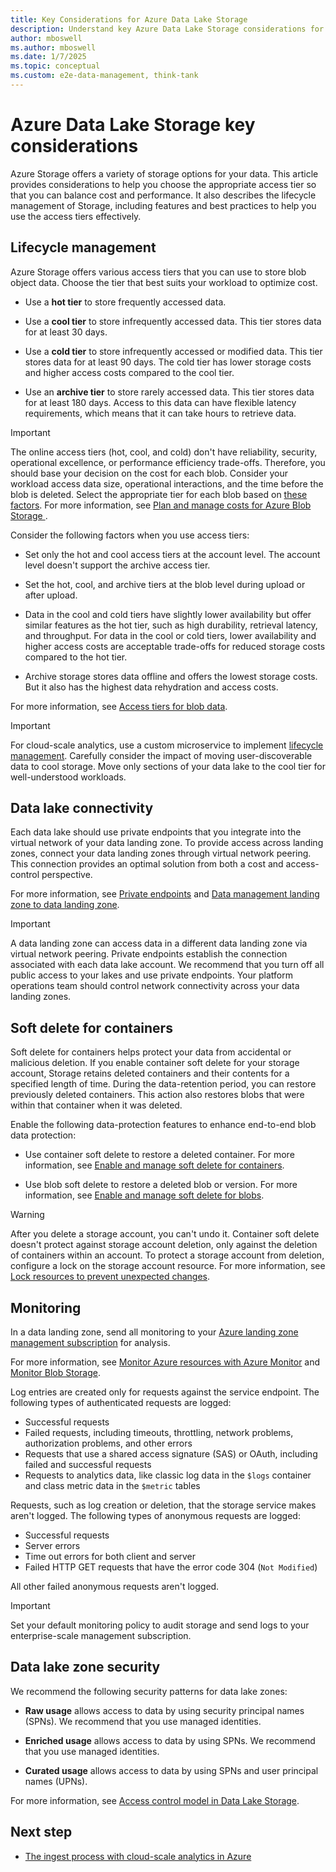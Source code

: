 ```yaml
---
title: Key Considerations for Azure Data Lake Storage
description: Understand key Azure Data Lake Storage considerations for cloud-scale analytics so that you can choose the appropriate access tier for your workload.
author: mboswell
ms.author: mboswell
ms.date: 1/7/2025
ms.topic: conceptual
ms.custom: e2e-data-management, think-tank
---
```


# Azure Data Lake Storage key considerations

Azure Storage offers a variety of storage options for your data. This article provides considerations to help you choose the appropriate access tier so that you can balance cost and performance. It also describes the lifecycle management of Storage, including features and best practices to help you use the access tiers effectively.

## Lifecycle management

Azure Storage offers various access tiers that you can use to store blob object data. Choose the tier that best suits your workload to optimize cost.

- Use a **hot tier** to store frequently accessed data.

- Use a **cool tier** to store infrequently accessed data. This tier stores data for at least 30 days.
- Use a **cold tier** to store infrequently accessed or modified data. This tier stores data for at least 90 days. The cold tier has lower storage costs and higher access costs compared to the cool tier.
- Use an **archive tier** to store rarely accessed data. This tier stores data for at least 180 days. Access to this data can have flexible latency requirements, which means that it can take hours to retrieve data.

> [!IMPORTANT]
> The online access tiers (hot, cool, and cold) don't have reliability, security, operational excellence, or performance efficiency trade-offs. Therefore, you should base your decision on the cost for each blob. Consider your workload access data size, operational interactions, and the time before the blob is deleted. Select the appropriate tier for each blob based on [these factors](https://azure.github.io/Storage/docs/application-and-user-data/code-samples/estimate-block-blob). For more information, see [Plan and manage costs for Azure Blob Storage ](/azure/storage/common/storage-plan-manage-costs).

Consider the following factors when you use access tiers:

- Set only the hot and cool access tiers at the account level. The account level doesn't support the archive access tier.

- Set the hot, cool, and archive tiers at the blob level during upload or after upload.

- Data in the cool and cold tiers have slightly lower availability but offer similar features as the hot tier, such as high durability, retrieval latency, and throughput. For data in the cool or cold tiers, lower availability and higher access costs are acceptable trade-offs for reduced storage costs compared to the hot tier.

- Archive storage stores data offline and offers the lowest storage costs. But it also has the highest data rehydration and access costs.

For more information, see [Access tiers for blob data](/azure/storage/blobs/access-tiers-overview).

> [!IMPORTANT]
> For cloud-scale analytics, use a custom microservice to implement [lifecycle management](../../cloud-scale-analytics/govern-lifecycle.md). Carefully consider the impact of moving user-discoverable data to cool storage. Move only sections of your data lake to the cool tier for well-understood workloads.

## Data lake connectivity

Each data lake should use private endpoints that you integrate into the virtual network of your data landing zone. To provide access across landing zones, connect your data landing zones through virtual network peering. This connection provides an optimal solution from both a cost and access-control perspective.

For more information, see [Private endpoints](../eslz-network-topology-and-connectivity.md#private-endpoints) and [Data management landing zone to data landing zone](../eslz-network-topology-and-connectivity.md#data-management-landing-zone-to-data-landing-zone).

> [!IMPORTANT]
> A data landing zone can access data in a different data landing zone via virtual network peering. Private endpoints establish the connection associated with each data lake account. We recommend that you turn off all public access to your lakes and use private endpoints. Your platform operations team should control network connectivity across your data landing zones.

## Soft delete for containers

Soft delete for containers helps protect your data from accidental or malicious deletion. If you enable container soft delete for your storage account, Storage retains deleted containers and their contents for a specified length of time. During the data-retention period, you can restore previously deleted containers. This action also restores blobs that were within that container when it was deleted.

Enable the following data-protection features to enhance end-to-end blob data protection:

- Use container soft delete to restore a deleted container. For more information, see [Enable and manage soft delete for containers](/azure/storage/blobs/soft-delete-container-enable).

- Use blob soft delete to restore a deleted blob or version. For more information, see [Enable and manage soft delete for blobs](/azure/storage/blobs/soft-delete-blob-enable).

> [!WARNING]
> After you delete a storage account, you can't undo it. Container soft delete doesn't protect against storage account deletion, only against the deletion of containers within an account. To protect a storage account from deletion, configure a lock on the storage account resource. For more information, see [Lock resources to prevent unexpected changes](/azure/azure-resource-manager/management/lock-resources).

## Monitoring

In a data landing zone, send all monitoring to your [Azure landing zone management subscription](../../../ready/landing-zone/design-area/management.md) for analysis.

For more information, see [Monitor Azure resources with Azure Monitor](/azure/azure-monitor/essentials/monitor-azure-resource) and [Monitor Blob Storage](/azure/storage/blobs/monitor-blob-storage).

Log entries are created only for requests against the service endpoint. The following types of authenticated requests are logged:

- Successful requests
- Failed requests, including timeouts, throttling, network problems, authorization problems, and other errors
- Requests that use a shared access signature (SAS) or OAuth, including failed and successful requests
- Requests to analytics data, like classic log data in the `$logs` container and class metric data in the `$metric` tables

Requests, such as log creation or deletion, that the storage service makes aren't logged. The following types of anonymous requests are logged:

- Successful requests
- Server errors
- Time out errors for both client and server
- Failed HTTP GET requests that have the error code 304 (`Not Modified`)

All other failed anonymous requests aren't logged.

> [!IMPORTANT]
> Set your default monitoring policy to audit storage and send logs to your enterprise-scale management subscription.

## Data lake zone security

We recommend the following security patterns for data lake zones:

- **Raw usage** allows access to data by using security principal names (SPNs). We recommend that you use managed identities.

- **Enriched usage** allows access to data by using SPNs. We recommend that you use managed identities.
- **Curated usage** allows access to data by using SPNs and user principal names (UPNs).

For more information, see [Access control model in Data Lake Storage](/azure/storage/blobs/data-lake-storage-access-control-model).

## Next step

- [The ingest process with cloud-scale analytics in Azure](data-ingestion.md)
